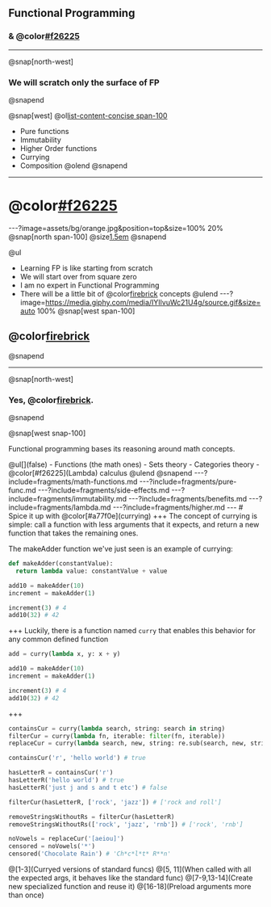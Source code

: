 ## Functional Programming
### & @color[#f26225](Lambdas)
---
@snap[north-west]
### We will scratch only the surface of FP
@snapend

@snap[west]
@ol[list-content-concise span-100](false)
- Pure functions
- Immutability
- Higher Order functions
- Currying
- Composition
@olend
@snapend
---
# @color[#f26225](DISCLAIMER)
---?image=assets/bg/orange.jpg&position=top&size=100% 20%
@snap[north span-100]
@size[1.5em](DISCLAIMER)
@snapend

@ul
- Learning FP is like starting from scratch
- We will start over from square zero
- I am no expert in Functional Programming
- There will be a little bit of @color[firebrick](math) concepts
@ulend
---?image=https://media.giphy.com/media/IYIlvuWc21U4g/source.gif&size=auto 100%
@snap[west span-100]
## @color[firebrick](MATH?!?!)
@snapend
<!-- ![angry](assets/angry-brian-opt.gif) -->
---
@snap[north-west]
### Yes, @color[firebrick](Math).
@snapend

@snap[west snap-100]
<p>Functional programming bases its reasoning around math concepts.</p>
@ul[](false)
- Functions (the math ones)
- Sets theory
- Categories theory
- @color[#f26225](Lambda) calculus
@ulend
@snapend
---?include=fragments/math-functions.md
---?include=fragments/pure-func.md
---?include=fragments/side-effects.md
---?include=fragments/immutability.md
---?include=fragments/benefits.md
---?include=fragments/lambda.md
---?include=fragments/higher.md
---
# Spice it up with @color[#a77f0e](currying)
+++
The concept of currying is simple: call a function with less arguments that it expects, and return a new function that takes the remaining ones.

The makeAdder function we've just seen is an example of currying:
```python
def makeAdder(constantValue):
  return lambda value: constantValue + value

add10 = makeAdder(10)
increment = makeAdder(1)

increment(3) # 4
add10(32) # 42
```
+++
Luckily, there is a function named `curry` that enables this behavior for any common defined function
```python
add = curry(lambda x, y: x + y)

add10 = makeAdder(10)
increment = makeAdder(1)

increment(3) # 4
add10(32) # 42
```
+++
```python
containsCur = curry(lambda search, string: search in string)
filterCur = curry(lambda fn, iterable: filter(fn, iterable))
replaceCur = curry(lambda search, new, string: re.sub(search, new, string))

containsCur('r', 'hello world') # true

hasLetterR = containsCur('r')
hasLetterR('hello world') # true
hasLetterR('just j and s and t etc') # false

filterCur(hasLetterR, ['rock', 'jazz']) # ['rock and roll']

removeStringsWithoutRs = filterCur(hasLetterR)
removeStringsWithoutRs(['rock', 'jazz', 'rnb']) # ['rock', 'rnb']

noVowels = replaceCur('[aeiou]')
censored = noVowels('*')
censored('Chocolate Rain') # 'Ch*c*l*t* R**n'
```
@[1-3](Curryed versions of standard funcs)
@[5, 11](When called with all the expected args, it behaves like the standard func)
@[7-9,13-14](Create new specialized function and reuse it)
@[16-18](Preload arguments more than once)
